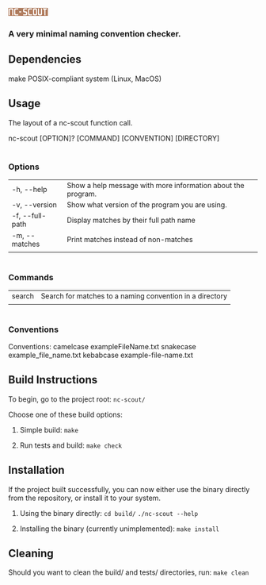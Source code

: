![nc-scout](/img/nc-scout.png)
### A very minimal naming convention checker.


## Dependencies
make
POSIX-compliant system (Linux, MacOS)

## Usage

The layout of a nc-scout function call.

nc-scout [OPTION]? [COMMAND] [CONVENTION] [DIRECTORY]
#
### Options

|||
|--|--|
| -h, --help |  Show a help message with more information about the program. |
| -v, --version | Show what version of the program you are using. |
| -f, --full-path | Display matches by their full path name |
| -m, --matches | Print matches instead of non-matches |
|||
#
### Commands
|||
|--|--| 
| search | Search for matches to a naming convention in a directory |
|||
#
### Conventions
Conventions:
camelcase exampleFileName.txt
snakecase example_file_name.txt
kebabcase example-file-name.txt


## Build Instructions

To begin, go to the project root: `nc-scout/`

  

Choose one of these build options:

1. Simple build:
`make`

  

2. Run tests and build:
`make check`

## Installation
If the project built successfully, you can now either use the binary directly from the repository, or install it to your system.

1. Using the binary directly:
`cd build/`
`./nc-scout --help`

2. Installing the binary (currently unimplemented):
`make install`

## Cleaning
Should you want to clean the build/ and tests/ directories, run:
`make clean`


